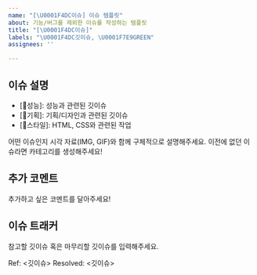 ```yaml
---
name: "[\U0001F4DC이슈] 이슈 템플릿"
about: 기능/버그를 제외한 이슈를 작성하는 템플릿
title: "[\U0001F4DC이슈]"
labels: "\U0001F4DC깃이슈, \U0001F7E9GREEN"
assignees: ''

---
```


## 이슈 설명

- [🚀성능]: 성능과 관련된 깃이슈
- [🎨기획]: 기획/디자인과 관련된 깃이슈
- [💄스타일]: HTML, CSS와 관련된 작업

어떤 이슈인지 시각 자료(IMG, GIF)와 함께 구체적으로 설명해주세요.
이전에 없던 이슈라면 카테고리를 생성해주세요!

## 추가 코멘트

추가하고 싶은 코멘트를 달아주세요!

## 이슈 트래커
참고할 깃이슈 혹은 마무리할 깃이슈를 입력해주세요.

Ref: <깃이슈>
Resolved: <깃이슈>
